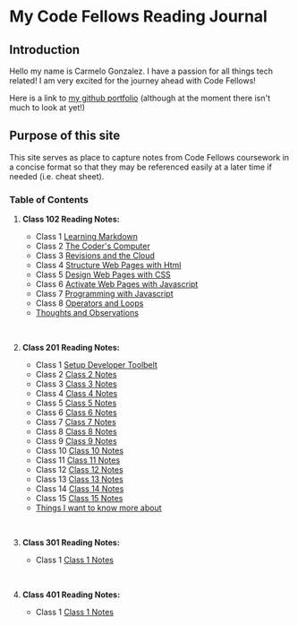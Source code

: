 # My Code Fellows Reading Journal

## Introduction

Hello my name is Carmelo Gonzalez.  I have a passion for all things tech related! I am very excited for the journey ahead with Code Fellows!

Here is a link to [my github portfolio](https://github.com/MelodicXP) (although at the moment there isn't much to look at yet!)

## Purpose of this site

This site serves as place to capture notes from Code Fellows coursework in a concise format so that they may be referenced easily at a later time if needed (i.e. cheat sheet).  

### Table of Contents

1. **Class 102 Reading Notes:**

    * Class 1 [Learning Markdown](102/class1learningmarkdown.md)
    * Class 2 [The Coder's Computer](102/class2thecoderscomputer.md)
    * Class 3 [Revisions and the Cloud](102/class3revisionsandthecloud.md)
    * Class 4 [Structure Web Pages with Html](102/class4structurewebpageswithhtml.md)
    * Class 5 [Design Web Pages with CSS](102/class5designwebpageswithcss.md)
    * Class 6 [Activate Web Pages with Javascript](102/class6activatewebpageswithjavascript.md)
    * Class 7 [Programming with Javascript](102/class7programmingwithjavascript.md)
    * Class 8 [Operators and Loops](102/class8operatorsandloops.md)
    * [Thoughts and Observations](102/thoughts-and-observations.md)

    &nbsp;
2. **Class 201 Reading Notes:**

    * Class 1 [Setup Developer Toolbelt](201/201class1.md)
    * Class 2 [Class 2 Notes](https://melodicxp.github.io/reading-notes/201/201class2)
    * Class 3 [Class 3 Notes](https://melodicxp.github.io/reading-notes/201/201class3)
    * Class 4 [Class 4 Notes](https://melodicxp.github.io/reading-notes/201/201class4)
    * Class 5 [Class 5 Notes](https://melodicxp.github.io/reading-notes/201/201class5)
    * Class 6 [Class 6 Notes](https://melodicxp.github.io/reading-notes/201/201class6)
    * Class 7 [Class 7 Notes](https://melodicxp.github.io/reading-notes/201/201class7)
    * Class 8 [Class 8 Notes](https://melodicxp.github.io/reading-notes/201/201class8)
    * Class 9 [Class 9 Notes](https://melodicxp.github.io/reading-notes/201/201class9)
    * Class 10 [Class 10 Notes](https://melodicxp.github.io/reading-notes/201/201class10)
    * Class 11 [Class 11 Notes](https://melodicxp.github.io/reading-notes/201/201class11)
    * Class 12 [Class 12 Notes](https://melodicxp.github.io/reading-notes/201/201class12)
    * Class 13 [Class 13 Notes](https://melodicxp.github.io/reading-notes/201/201class13)
    * Class 14 [Class 14 Notes](https://melodicxp.github.io/reading-notes/201/201class14)
    * Class 15 [Class 15 Notes](https://melodicxp.github.io/reading-notes/201/201class15)
    * [Things I want to know more about](201/things-I-want-to-know-more-about.md)

    &nbsp;
3. **Class 301 Reading Notes:**

    * Class 1 [Class 1 Notes](301/301class1.md)

    &nbsp;
4. **Class 401 Reading Notes:**

    * Class 1 [Class 1 Notes](401/401class1.md)